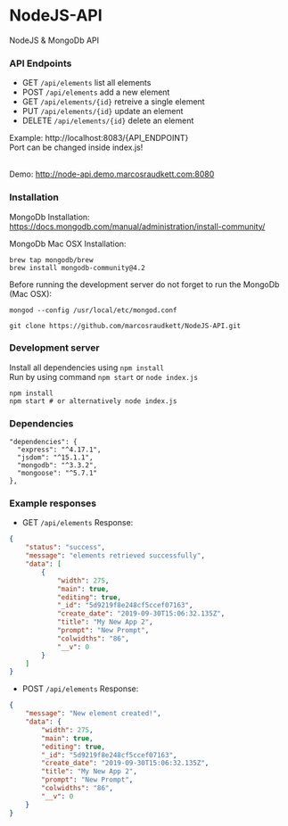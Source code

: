 # NodeJS-API
NodeJS &amp; MongoDb API

### API Endpoints
* GET `/api/elements` list all elements
* POST `/api/elements` add a new element
* GET `/api/elements/{id}` retreive a single element
* PUT `/api/elements/{id}` update an element 
* DELETE `/api/elements/{id}` delete an element

Example: http://localhost:8083/{API_ENDPOINT} <br>
Port can be changed inside index.js!<br><br>

Demo: http://node-api.demo.marcosraudkett.com:8080

### Installation

MongoDb Installation:
https://docs.mongodb.com/manual/administration/install-community/

MongoDb Mac OSX Installation:
```
brew tap mongodb/brew
brew install mongodb-community@4.2
```

Before running the development server do not forget to run the MongoDb (Mac OSX):
```
mongod --config /usr/local/etc/mongod.conf
```

```
git clone https://github.com/marcosraudkett/NodeJS-API.git
```

### Development server

Install all dependencies using `npm install`<br>
Run by using command `npm start` or `node index.js`
```
npm install
npm start # or alternatively node index.js
```

### Dependencies
```
"dependencies": {
  "express": "^4.17.1",
  "jsdom": "^15.1.1",
  "mongodb": "^3.3.2",
  "mongoose": "^5.7.1"
},
```


### Example responses
* GET `/api/elements` Response:
```json
{
    "status": "success",
    "message": "elements retrieved successfully",
    "data": [
        {
            "width": 275,
            "main": true,
            "editing": true,
            "_id": "5d9219f8e248cf5ccef07163",
            "create_date": "2019-09-30T15:06:32.135Z",
            "title": "My New App 2",
            "prompt": "New Prompt",
            "colwidths": "86",
            "__v": 0
        }
    ]
}
```

* POST `/api/elements` Response:
```json
{
    "message": "New element created!",
    "data": {
        "width": 275,
        "main": true,
        "editing": true,
        "_id": "5d9219f8e248cf5ccef07163",
        "create_date": "2019-09-30T15:06:32.135Z",
        "title": "My New App 2",
        "prompt": "New Prompt",
        "colwidths": "86",
        "__v": 0
    }
}
```
